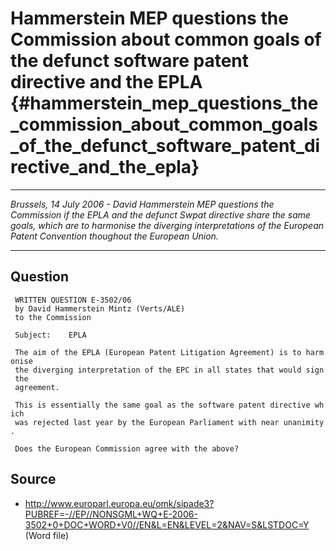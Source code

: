 # Hammerstein MEP questions the Commission about common goals of the defunct software patent directive and the EPLA {#hammerstein_mep_questions_the_commission_about_common_goals_of_the_defunct_software_patent_directive_and_the_epla}

------------------------------------------------------------------------

*Brussels, 14 July 2006 - David Hammerstein MEP questions the Commission
if the EPLA and the defunct Swpat directive share the same goals, which
are to harmonise the diverging interpretations of the European Patent
Convention thoughout the European Union.*

------------------------------------------------------------------------

## Question

` WRITTEN QUESTION E-3502/06`\
` by David Hammerstein Mintz (Verts/ALE)`\
` to the Commission`\
` `\
` Subject:    EPLA`\
` `\
` The aim of the EPLA (European Patent Litigation Agreement) is to harmonise`\
` the diverging interpretation of the EPC in all states that would sign the`\
` agreement.`\
` `\
` This is essentially the same goal as the software patent directive which`\
` was rejected last year by the European Parliament with near unanimity.`\
` `\
` Does the European Commission agree with the above?`

## Source

-   <http://www.europarl.europa.eu/omk/sipade3?PUBREF=-//EP//NONSGML+WQ+E-2006-3502+0+DOC+WORD+V0//EN&L=EN&LEVEL=2&NAV=S&LSTDOC=Y>
    (Word file)
